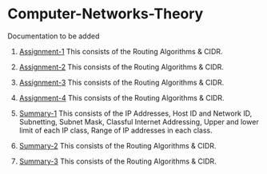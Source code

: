 # Computer-Networks-Theory
Documentation to be added

1. [Assignment-1](https://github.com/rishitsaiya/Computer-Networks-Theory/tree/master/Summary-2)
This consists of the Routing Algorithms & CIDR.

2. [Assignment-2](https://github.com/rishitsaiya/Computer-Networks-Theory/tree/master/Summary-2)
This consists of the Routing Algorithms & CIDR.

3. [Assignment-3](https://github.com/rishitsaiya/Computer-Networks-Theory/tree/master/Summary-2)
This consists of the Routing Algorithms & CIDR.

4. [Assignment-4](https://github.com/rishitsaiya/Computer-Networks-Theory/tree/master/Summary-2)
This consists of the Routing Algorithms & CIDR.

5. [Summary-1](https://github.com/rishitsaiya/Computer-Networks-Theory/tree/master/Summary-1)
This consists of the IP Addresses, Host ID and Network ID, Subnetting, Subnet Mask, Classful Internet Addressing, Upper and lower limit of each IP class, Range of IP addresses in each class.

6. [Summary-2](https://github.com/rishitsaiya/Computer-Networks-Theory/tree/master/Summary-2)
This consists of the Routing Algorithms & CIDR.

7. [Summary-3](https://github.com/rishitsaiya/Computer-Networks-Theory/tree/master/Summary-2)
This consists of the Routing Algorithms & CIDR.
